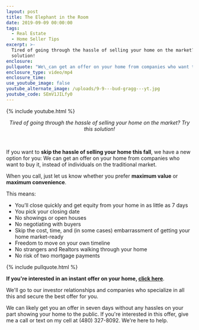 ```yaml
---
layout: post
title: The Elephant in the Room
date: 2019-09-09 00:00:00
tags:
  - Real Estate
  - Home Seller Tips
excerpt: >-
  Tired of going through the hassle of selling your home on the market? Try this
  solution!
enclosure:
pullquote: "We\_can get an offer on your home from companies who want to buy it, instead of individuals on the traditional market."
enclosure_type: video/mp4
enclosure_time:
use_youtube_image: false
youtube_alternate_image: /uploads/9-9---bud-gragg---yt.jpg
youtube_code: SEmV1JILfy0
---
```


{% include youtube.html %}

<center><em>Tired of going through the hassle of selling your home on the market? Try this solution!</em></center>

&nbsp;

If you want to **skip the hassle of selling your home this fall**, we have a new option for you: We can get an offer on your home from companies who want to buy it, instead of individuals on the traditional market.

When you call, just let us know whether you prefer **maximum value** or **maximum convenience**.

This means:

* You’ll close quickly and get equity from your home in as little as 7 days
* You pick your closing date
* No showings or open houses
* No negotiating with buyers
* Skip the cost, time, and (in some cases) embarrassment of getting your home market-ready
* Freedom to move on your own timeline
* No strangers and Realtors walking through your home
* No risk of two mortgage payments

{% include pullquote.html %}

**If you're interested in an instant offer on your home, <u><a target="_blank" href="http://unbouncepages.com/bud-gragg-guaranteed-offer/">click here</a></u>**.

We'll go to our investor relationships and companies who specialize in all this and secure the best offer for you.

We can likely get you an offer in seven days without any hassles on your part showing your home to the public. If you're interested in this offer, give me a call or text on my cell at (480) 327-8092. We're here to help.
